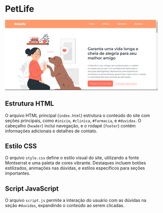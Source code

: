 # PetLife 

![Print do Projeto](print.png)

## Estrutura HTML

O arquivo HTML principal (`index.html`) estrutura o conteúdo do site com seções principais, como `#inicio`, `#clinica`, `#farmacia`, e `#duvidas`. O cabeçalho (`header`) inclui navegação, e o rodapé (`footer`) contém informações adicionais e detalhes de contato.

## Estilo CSS

O arquivo `style.css` define o estilo visual do site, utilizando a fonte Montserrat e uma paleta de cores vibrante. Destaques incluem botões estilizados, animações nas dúvidas, e estilos específicos para seções importantes.

## Script JavaScript

O arquivo `script.js` permite a interação do usuário com as dúvidas na seção `#duvidas`, expandindo o conteúdo ao serem clicadas.

